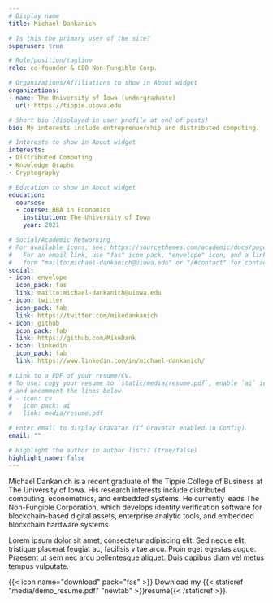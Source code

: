 ```yaml
---
# Display name
title: Michael Dankanich

# Is this the primary user of the site?
superuser: true

# Role/position/tagline
role: co-founder & CEO Non-Fungible Corp.

# Organizations/Affiliations to show in About widget
organizations:
- name: The University of Iowa (undergraduate)
  url: https://tippie.uiowa.edu

# Short bio (displayed in user profile at end of posts)
bio: My interests include entreprenuership and distributed computing. 

# Interests to show in About widget
interests:
- Distributed Computing
- Knowledge Graphs
- Cryptography

# Education to show in About widget
education:
  courses:
  - course: BBA in Economics
    institution: The University of Iowa
    year: 2021

# Social/Academic Networking
# For available icons, see: https://sourcethemes.com/academic/docs/page-builder/#icons
#   For an email link, use "fas" icon pack, "envelope" icon, and a link in the
#   form "mailto:michael-dankanich@uiowa.edu" or "/#contact" for contact widget.
social:
- icon: envelope
  icon_pack: fas
  link: mailto:michael-dankanich@uiowa.edu
- icon: twitter
  icon_pack: fab
  link: https://twitter.com/mikedankanich
- icon: github
  icon_pack: fab
  link: https://github.com/MikeDank
- icon: linkedin
  icon_pack: fab
  link: https://www.linkedin.com/in/michael-dankanich/

# Link to a PDF of your resume/CV.
# To use: copy your resume to `static/media/resume.pdf`, enable `ai` icons in `params.toml`, 
# and uncomment the lines below.
# - icon: cv
#   icon_pack: ai
#   link: media/resume.pdf

# Enter email to display Gravatar (if Gravatar enabled in Config)
email: ""

# Highlight the author in author lists? (true/false)
highlight_name: false
---
```


Michael Dankanich is a recent graduate of the Tippie College of Business at The University of Iowa. His research interests include distributed computing, econometrics, and embedded systems. He currently leads The Non-Fungible Corporation, which develops identity verification software for blockchain-based digital assets, enterprise analytic tools, and embedded blockchain hardware systems.

Lorem ipsum dolor sit amet, consectetur adipiscing elit. Sed neque elit, tristique placerat feugiat ac, facilisis vitae arcu. Proin eget egestas augue. Praesent ut sem nec arcu pellentesque aliquet. Duis dapibus diam vel metus tempus vulputate.

{{< icon name="download" pack="fas" >}} Download my {{< staticref "media/demo_resume.pdf" "newtab" >}}resumé{{< /staticref >}}.
